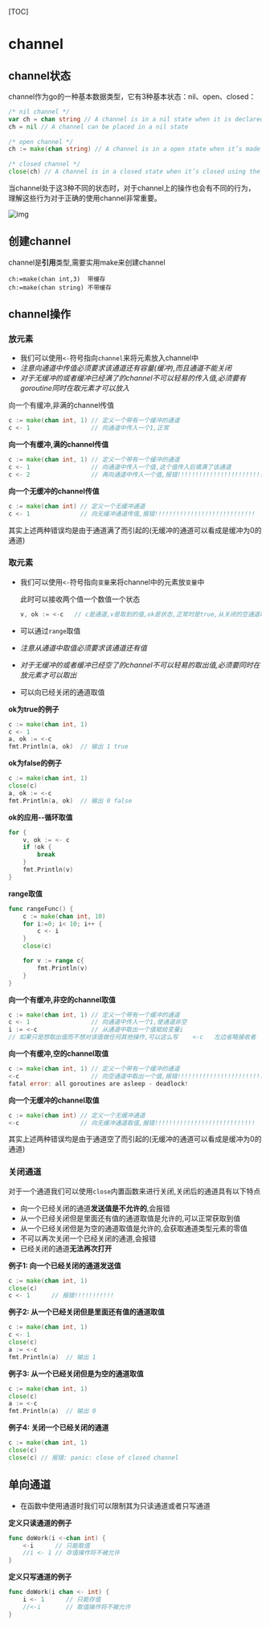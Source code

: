 [TOC]



# channel

## channel状态

channel作为go的一种基本数据类型，它有3种基本状态：nil、open、closed：

```Go
/* nil channel */
var ch = chan string // A channel is in a nil state when it is declared to its zero value
ch = nil // A channel can be placed in a nil state
 
/* open channel */
ch := make(chan string) // A channel is in a open state when it’s made using the built-in function make.
 
/* closed channel */
close(ch) // A channel is in a closed state when it’s closed using the built-in function close.
```

当channel处于这3种不同的状态时，对于channel上的操作也会有不同的行为，理解这些行为对于正确的使用channel非常重要。 

![img](https://img-blog.csdnimg.cn/2020031220024044.jpg?x-oss-process=image/watermark,type_ZmFuZ3poZW5naGVpdGk,shadow_10,text_aHR0cHM6Ly9ibG9nLmNzZG4ubmV0L3UwMTIyOTk1OTQ=,size_16,color_FFFFFF,t_70)

## 创建channel

channel是**引用**类型,需要实用make来创建channel

```
ch:=make(chan int,3)  带缓存
ch:=make(chan string) 不带缓存
```

## channel操作

### 放元素

- 我们可以使用`<-`符号指向`channel`来将元素放入channel中
- *注意向通道中传值必须要求该通道还有容量(缓冲),而且通道不能关闭*
- *对于无缓冲的或者缓冲已经满了的channel不可以轻易的传入值,必须要有goroutine同时在取元素才可以放入*

向一个有缓冲,非满的channel传值

```go
c := make(chan int, 1) // 定义一个带有一个缓冲的通道
c <- 1				   // 向通道中传入一个1,正常
```

**向一个有缓冲,满的channel传值**

```go
c := make(chan int, 1) // 定义一个带有一个缓冲的通道
c <- 1				   // 向通道中传入一个值,这个值传入后填满了该通道
c <- 2                 // 再向通道中传入一个值,报错!!!!!!!!!!!!!!!!!!!!!!!!!!!  fatal error: all goroutines are asleep - deadlock!

```

**向一个无缓冲的channel传值**

```go
c := make(chan int) // 定义一个无缓冲通道
c <- 1              // 向无缓冲通道传值,报错!!!!!!!!!!!!!!!!!!!!!!!!!!!!
```

其实上述两种错误均是由于通道满了而引起的(无缓冲的通道可以看成是缓冲为0的通道)

### 取元素

- 我们可以使用`<-`符号指向`变量`来将channel中的元素放`变量`中

  此时可以接收两个值一个数值一个状态

  ```go
  v, ok := <-c   // c是通道,v是取到的值,ok是状态,正常时是true,从关闭的空通道取值是false
  ```

- 可以通过`range`取值

- *注意从通道中取值必须要求该通道还有值*

- *对于无缓冲的或者缓冲已经空了的channel不可以轻易的取出值,必须要同时在放元素才可以取出*

- 可以向已经关闭的通道取值

**ok为true的例子**

```go
c := make(chan int, 1)
c <- 1
a, ok := <-c
fmt.Println(a, ok)  // 输出 1 true
```

**ok为false的例子**

```go
c := make(chan int, 1)
close(c)
a, ok := <-c
fmt.Println(a, ok)  // 输出 0 false
```

**ok的应用--循环取值**

```go
for {
    v, ok := <- c
    if !ok {
        break
    }
    fmt.Println(v)
}
```

**range取值**

```go
func rangeFunc() {
	c := make(chan int, 10)
	for i:=0; i< 10; i++ {
		c <- i
	}
	close(c)

	for v := range c{
		fmt.Println(v)
	}
}
```

**向一个有缓冲,非空的channel取值**

```go
c := make(chan int, 1) // 定义一个带有一个缓冲的通道
c <- 1				   // 向通道中传入一个1,使通道非空
i := <-c			   // 从通道中取出一个值赋给变量i
// 如果只是想取出值而不想对该值做任何其他操作,可以这么写    <-c   左边省略接收者
```

**向一个有缓冲,空的channel取值**

```go
c := make(chan int, 1) // 定义一个带有一个缓冲的通道
<-c                    // 向空通道中取出一个值,报错!!!!!!!!!!!!!!!!!!!!!!!!!!!
fatal error: all goroutines are asleep - deadlock!
```

**向一个无缓冲的channel取值**

```go
c := make(chan int) // 定义一个无缓冲通道
<-c                 // 向无缓冲通道取值,报错!!!!!!!!!!!!!!!!!!!!!!!!!!!!
```

其实上述两种错误均是由于通道空了而引起的(无缓冲的通道可以看成是缓冲为0的通道)

### 关闭通道

对于一个通道我们可以使用`close`内置函数来进行关闭,关闭后的通道具有以下特点

- 向一个已经关闭的通道**发送值是不允许的**,会报错
- 从一个已经关闭但是里面还有值的通道取值是允许的,可以正常获取到值
- 从一个已经关闭但是为空的通道取值是允许的,会获取通道类型元素的零值
- 不可以再次关闭一个已经关闭的通道,会报错
- 已经关闭的通道**无法再次打开**

**例子1: 向一个已经关闭的通道发送值**

```go
c := make(chan int, 1)
close(c)
c <- 1		// 报错!!!!!!!!!!!
```

**例子2: 从一个已经关闭但是里面还有值的通道取值**

```go
c := make(chan int, 1)
c <- 1
close(c)
a := <-c
fmt.Println(a)	// 输出 1
```

**例子3: 从一个已经关闭但是为空的通道取值**

```go
c := make(chan int, 1)
close(c)
a := <-c
fmt.Println(a)  // 输出 0 
```

**例子4: 关闭一个已经关闭的通道**

```go
c := make(chan int, 1)
close(c)
close(c) // 报错: panic: close of closed channel
```

## 单向通道

- 在函数中使用通道时我们可以限制其为只读通道或者只写通道

**定义只读通道的例子**

```go
func doWork(i <-chan int) {
	<-i		 // 只能取值
	//i <- 1 // 存值操作将不被允许
}
```

**定义只写通道的例子**

```go
func doWork(i chan <- int) {
	i <- 1      // 只能存值
	//<-i		// 取值操作将不被允许
}
```